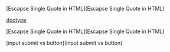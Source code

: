 [Escapse Single Quote in HTML](Escapse Single Quote in HTML)

[doctype](doctype)

[Escapse Single Quote in HTML](Escapse Single Quote in HTML)

[input submit vs button](input submit vs button)